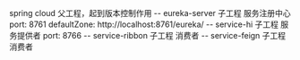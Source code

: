 spring cloud 父工程，起到版本控制作用
   -- eureka-server 子工程 服务注册中心 
   	  port: 8761
   	  defaultZone: http://localhost:8761/eureka/
   -- service-hi 子工程 服务提供者
      port: 8766
   -- service-ribbon 子工程 消费者
   -- service-feign 子工程 消费者